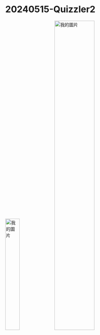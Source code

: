 # 20240515-Quizzler2

<img src="https://github.com/luoguofeng0401/20250515-Quizzler2/blob/main/Demo.png?raw=true" alt="我的圖片" width="30%" height="30%">
<img src="https://github.com/luoguofeng0401/20250515-Quizzler2/blob/main/Debug%20View%20Hierarchy.png?raw=true" alt="我的圖片" width="50%" height="50%">

